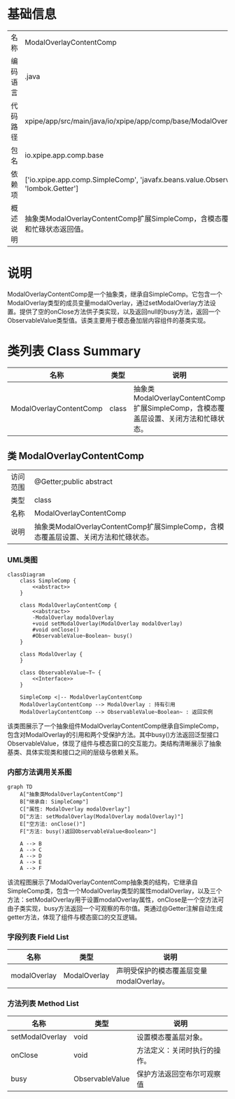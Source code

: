 # 基础信息

|      |      |
|------|------|
| 名称 | ModalOverlayContentComp |
| 编码语言 | .java |
| 代码路径 | xpipe/app/src/main/java/io/xpipe/app/comp/base/ModalOverlayContentComp.java |
| 包名 | io.xpipe.app.comp.base |
| 依赖项 | ['io.xpipe.app.comp.SimpleComp', 'javafx.beans.value.ObservableValue', 'lombok.Getter'] |
| 概述说明 | 抽象类ModalOverlayContentComp扩展SimpleComp，含模态覆盖层设置、关闭方法和忙碌状态返回值。 |

# 说明

ModalOverlayContentComp是一个抽象类，继承自SimpleComp。它包含一个ModalOverlay类型的成员变量modalOverlay，通过setModalOverlay方法设置。提供了空的onClose方法供子类实现，以及返回null的busy方法，返回一个ObservableValue<Boolean>类型值。该类主要用于模态叠加层内容组件的基类实现。

# 类列表 Class Summary

| 名称   | 类型  | 说明 |
|-------|------|-------------|
| ModalOverlayContentComp | class | 抽象类ModalOverlayContentComp扩展SimpleComp，含模态覆盖层设置、关闭方法和忙碌状态。 |



## 类 ModalOverlayContentComp

|      |      |
|------|------|
| 访问范围 | @Getter;public abstract |
| 类型 | class |
| 名称 | ModalOverlayContentComp |
| 说明 | 抽象类ModalOverlayContentComp扩展SimpleComp，含模态覆盖层设置、关闭方法和忙碌状态。 |


### UML类图

```mermaid
classDiagram
    class SimpleComp {
        <<abstract>>
    }
    
    class ModalOverlayContentComp {
        <<abstract>>
        -ModalOverlay modalOverlay
        +void setModalOverlay(ModalOverlay modalOverlay)
        #void onClose()
        #ObservableValue~Boolean~ busy()
    }
    
    class ModalOverlay {
    }
    
    class ObservableValue~T~ {
        <<Interface>>
    }
    
    SimpleComp <|-- ModalOverlayContentComp
    ModalOverlayContentComp --> ModalOverlay : 持有引用
    ModalOverlayContentComp --> ObservableValue~Boolean~ : 返回实例
```

该类图展示了一个抽象组件ModalOverlayContentComp继承自SimpleComp，包含对ModalOverlay的引用和两个受保护方法。其中busy()方法返回泛型接口ObservableValue<Boolean>，体现了组件与模态窗口的交互能力。类结构清晰展示了抽象基类、具体实现类和接口之间的层级与依赖关系。


### 内部方法调用关系图

```mermaid
graph TD
    A["抽象类ModalOverlayContentComp"]
    B["继承自: SimpleComp"]
    C["属性: ModalOverlay modalOverlay"]
    D["方法: setModalOverlay(ModalOverlay modalOverlay)"]
    E["空方法: onClose()"]
    F["方法: busy()返回ObservableValue<Boolean>"]

    A --> B
    A --> C
    A --> D
    A --> E
    A --> F
```

该流程图展示了ModalOverlayContentComp抽象类的结构，它继承自SimpleComp类，包含一个ModalOverlay类型的属性modalOverlay，以及三个方法：setModalOverlay用于设置modalOverlay属性，onClose是一个空方法可由子类实现，busy方法返回一个可观察的布尔值。类通过@Getter注解自动生成getter方法，体现了组件与模态窗口的交互逻辑。

### 字段列表 Field List

| 名称  | 类型  | 说明 |
|-------|-------|------|
| modalOverlay | ModalOverlay | 声明受保护的模态覆盖层变量modalOverlay。 |

### 方法列表 Method List

| 名称  | 类型  | 说明 |
|-------|-------|------|
| setModalOverlay | void | 设置模态覆盖层对象。 |
| onClose | void | 方法定义：关闭时执行的操作。 |
| busy | ObservableValue<Boolean> | 保护方法返回空布尔可观察值 |





